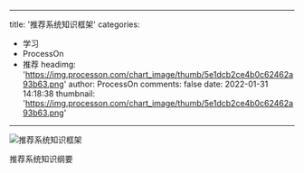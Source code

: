 
---
title: '推荐系统知识框架'
categories: 
 - 学习
 - ProcessOn
 - 推荐
headimg: 'https://img.processon.com/chart_image/thumb/5e1dcb2ce4b0c62462a93b63.png'
author: ProcessOn
comments: false
date: 2022-01-31 14:18:38
thumbnail: 'https://img.processon.com/chart_image/thumb/5e1dcb2ce4b0c62462a93b63.png'
---

<div>   
<img class="thumb" alt="推荐系统知识框架" src="https://img.processon.com/chart_image/thumb/5e1dcb2ce4b0c62462a93b63.png" referrerpolicy="no-referrer">
<p>推荐系统知识纲要</p>  
</div>
            